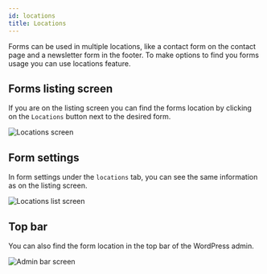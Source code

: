 ```yaml
---
id: locations
title: Locations
---
```


Forms can be used in multiple locations, like a contact form on the contact page and a newsletter form in the footer. To make options to find you forms usage you can use locations feature.

## Forms listing screen

If you are on the listing screen you can find the forms location by clicking on the `Locations` button next to the desired form.

![Locations screen](/img/pentagram.svg)

## Form settings

In form settings under the `locations` tab, you can see the same information as on the listing screen.

![Locations list screen](/img/pentagram.svg)

## Top bar

You can also find the form location in the top bar of the WordPress admin.

![Admin bar screen](/img/pentagram.svg)
